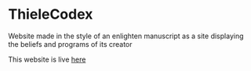 # ThieleCodex
Website made in the style of an enlighten manuscript  as a site displaying the beliefs and programs of its creator

This website is live [here](https://crabster15.github.io/ThieleCodex/)
